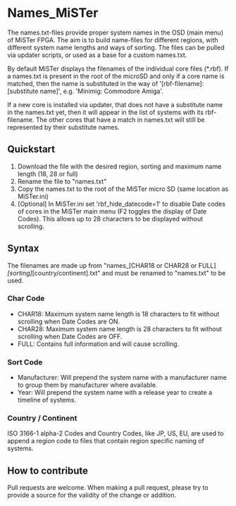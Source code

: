 # Names_MiSTer

The names.txt-files provide proper system names in the OSD (main menu) of MiSTer FPGA. The aim is to build name-files for different regions, with different system name lengths and ways of sorting. The files can be pulled via updater scripts, or used as a base for a custom names.txt.

By default MiSTer displays the filenames of the individual core files (*.rbf). If a names.txt is present in the root of the microSD and only if a core name is matched, then the name is substituted in the way of '[rbf-filename]: [substitute name]', e.g. 'Minimig: Commodore Amiga'.

If a new core is installed via updater, that does not have a substitute name in the names.txt yet, then it will appear in the list of systems with its rbf-filename. The other cores that have a match in names.txt will still be represented by their substitute names.

## Quickstart
1. Download the file with the desired region, sorting and maximum name length (18, 28 or full)
2. Rename the file to "names.txt"
3. Copy the names.txt to the root of the MiSTer micro SD (same location as MiSTer.ini)
4. [Optional] In MiSTer.ini set 'rbf_hide_datecode=1' to disable Date codes of cores in the MiSTer main menu (F2 toggles the display of Date Codes). This allows up to 28 characters to be displayed without scrolling.

## Syntax
The filenames are made up from "names_[CHAR18 or CHAR28 or FULL]_[sorting]_[country/continent].txt" and must be renamed to "names.txt" to be used.

### Char Code
* CHAR18: Maximum system name length is 18 characters to fit without scrolling when Date Codes are ON.
* CHAR28: Maximum system name length is 28 characters to fit without scrolling when Date Codes are OFF.
* FULL: Contains full information and will cause scrolling.

### Sort Code
* Manufacturer: Will prepend the system name with a manufacturer name to group them by manufacturer where available.
* Year: Will prepend the system name with a release year to create a timeline of systems.

### Country / Continent
ISO 3166-1 alpha-2 Codes and Country Codes, like JP, US, EU, are used to append a region code to files that contain region specific naming of systems.

## How to contribute
Pull requests are welcome. When making a pull request, please try to provide a source for the validity of the change or addition.
